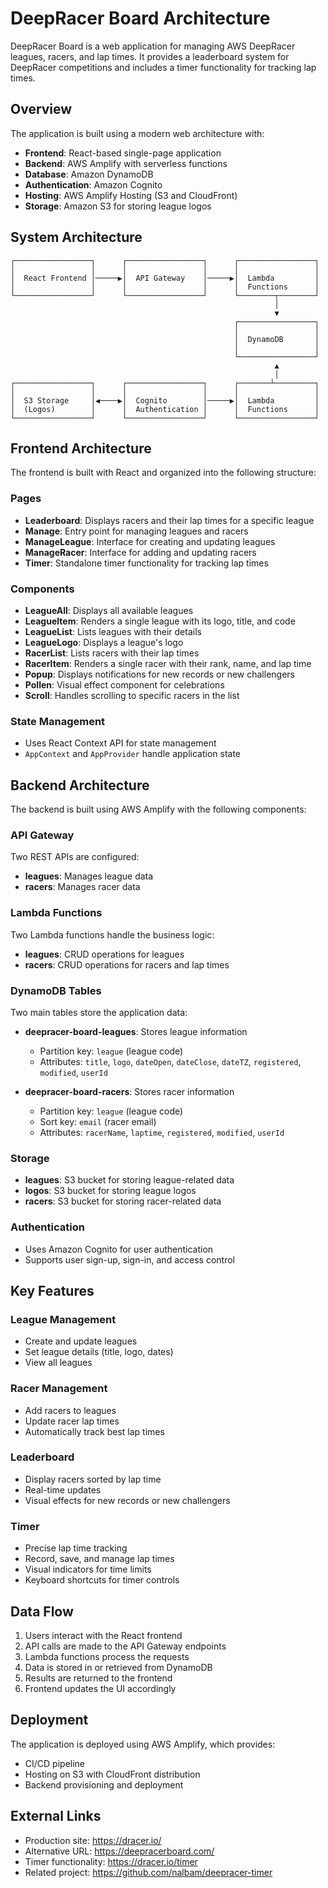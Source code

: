 # DeepRacer Board Architecture

DeepRacer Board is a web application for managing AWS DeepRacer leagues, racers, and lap times. It provides a leaderboard system for DeepRacer competitions and includes a timer functionality for tracking lap times.

## Overview

The application is built using a modern web architecture with:

- **Frontend**: React-based single-page application
- **Backend**: AWS Amplify with serverless functions
- **Database**: Amazon DynamoDB
- **Authentication**: Amazon Cognito
- **Hosting**: AWS Amplify Hosting (S3 and CloudFront)
- **Storage**: Amazon S3 for storing league logos

## System Architecture

```
┌─────────────────┐      ┌─────────────────┐      ┌─────────────────┐
│                 │      │                 │      │                 │
│  React Frontend │─────▶│  API Gateway    │─────▶│  Lambda         │
│                 │      │                 │      │  Functions      │
└─────────────────┘      └─────────────────┘      └────────┬────────┘
                                                           │
                                                           ▼
                                                  ┌─────────────────┐
                                                  │                 │
                                                  │  DynamoDB       │
                                                  │                 │
                                                  └─────────────────┘
                                                           ▲
                                                           │
┌─────────────────┐      ┌─────────────────┐      ┌───────┴─────────┐
│                 │      │                 │      │                 │
│  S3 Storage     │◀────▶│  Cognito        │─────▶│  Lambda         │
│  (Logos)        │      │  Authentication │      │  Functions      │
└─────────────────┘      └─────────────────┘      └─────────────────┘
```

## Frontend Architecture

The frontend is built with React and organized into the following structure:

### Pages

- **Leaderboard**: Displays racers and their lap times for a specific league
- **Manage**: Entry point for managing leagues and racers
- **ManageLeague**: Interface for creating and updating leagues
- **ManageRacer**: Interface for adding and updating racers
- **Timer**: Standalone timer functionality for tracking lap times

### Components

- **LeagueAll**: Displays all available leagues
- **LeagueItem**: Renders a single league with its logo, title, and code
- **LeagueList**: Lists leagues with their details
- **LeagueLogo**: Displays a league's logo
- **RacerList**: Lists racers with their lap times
- **RacerItem**: Renders a single racer with their rank, name, and lap time
- **Popup**: Displays notifications for new records or new challengers
- **Pollen**: Visual effect component for celebrations
- **Scroll**: Handles scrolling to specific racers in the list

### State Management

- Uses React Context API for state management
- `AppContext` and `AppProvider` handle application state

## Backend Architecture

The backend is built using AWS Amplify with the following components:

### API Gateway

Two REST APIs are configured:
- **leagues**: Manages league data
- **racers**: Manages racer data

### Lambda Functions

Two Lambda functions handle the business logic:
- **leagues**: CRUD operations for leagues
- **racers**: CRUD operations for racers and lap times

### DynamoDB Tables

Two main tables store the application data:
- **deepracer-board-leagues**: Stores league information
  - Partition key: `league` (league code)
  - Attributes: `title`, `logo`, `dateOpen`, `dateClose`, `dateTZ`, `registered`, `modified`, `userId`

- **deepracer-board-racers**: Stores racer information
  - Partition key: `league` (league code)
  - Sort key: `email` (racer email)
  - Attributes: `racerName`, `laptime`, `registered`, `modified`, `userId`

### Storage

- **leagues**: S3 bucket for storing league-related data
- **logos**: S3 bucket for storing league logos
- **racers**: S3 bucket for storing racer-related data

### Authentication

- Uses Amazon Cognito for user authentication
- Supports user sign-up, sign-in, and access control

## Key Features

### League Management

- Create and update leagues
- Set league details (title, logo, dates)
- View all leagues

### Racer Management

- Add racers to leagues
- Update racer lap times
- Automatically track best lap times

### Leaderboard

- Display racers sorted by lap time
- Real-time updates
- Visual effects for new records or new challengers

### Timer

- Precise lap time tracking
- Record, save, and manage lap times
- Visual indicators for time limits
- Keyboard shortcuts for timer controls

## Data Flow

1. Users interact with the React frontend
2. API calls are made to the API Gateway endpoints
3. Lambda functions process the requests
4. Data is stored in or retrieved from DynamoDB
5. Results are returned to the frontend
6. Frontend updates the UI accordingly

## Deployment

The application is deployed using AWS Amplify, which provides:
- CI/CD pipeline
- Hosting on S3 with CloudFront distribution
- Backend provisioning and deployment

## External Links

- Production site: https://dracer.io/
- Alternative URL: https://deepracerboard.com/
- Timer functionality: https://dracer.io/timer
- Related project: https://github.com/nalbam/deepracer-timer

